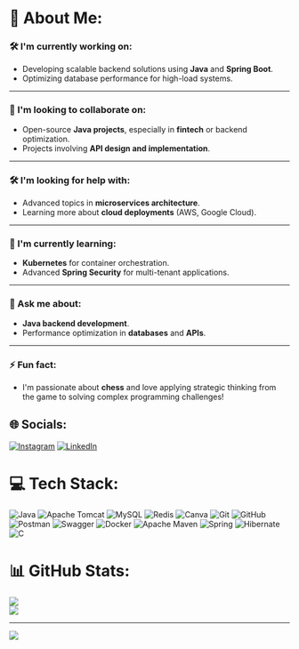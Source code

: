 # 💫 About Me:

### 🛠️ I'm currently working on:
- Developing scalable backend solutions using **Java** and **Spring Boot**.  
- Optimizing database performance for high-load systems.

---

### 🤝 I'm looking to collaborate on:
- Open-source **Java projects**, especially in **fintech** or backend optimization.  
- Projects involving **API design and implementation**.

---

### 🛠️ I'm looking for help with:
- Advanced topics in **microservices architecture**.  
- Learning more about **cloud deployments** (AWS, Google Cloud).

---

### 🌱 I'm currently learning:
- **Kubernetes** for container orchestration.  
- Advanced **Spring Security** for multi-tenant applications.

---

### 💬 Ask me about:
- **Java backend development**.  
- Performance optimization in **databases** and **APIs**.

---

### ⚡ Fun fact:
- I'm passionate about **chess** and love applying strategic thinking from the game to solving complex programming challenges!



## 🌐 Socials:
[![Instagram](https://img.shields.io/badge/Instagram-%23E4405F.svg?logo=Instagram&logoColor=white)](https://instagram.com/vlad_khavan) [![LinkedIn](https://img.shields.io/badge/LinkedIn-%230077B5.svg?logo=linkedin&logoColor=white)](https://linkedin.com/in/vladyslav-khavan-774601286) 

# 💻 Tech Stack:
![Java](https://img.shields.io/badge/java-%23ED8B00.svg?style=for-the-badge&logo=openjdk&logoColor=white) ![Apache Tomcat](https://img.shields.io/badge/apache%20tomcat-%23F8DC75.svg?style=for-the-badge&logo=apache-tomcat&logoColor=black) ![MySQL](https://img.shields.io/badge/mysql-4479A1.svg?style=for-the-badge&logo=mysql&logoColor=white) ![Redis](https://img.shields.io/badge/redis-%23DD0031.svg?style=for-the-badge&logo=redis&logoColor=white) ![Canva](https://img.shields.io/badge/Canva-%2300C4CC.svg?style=for-the-badge&logo=Canva&logoColor=white) ![Git](https://img.shields.io/badge/git-%23F05033.svg?style=for-the-badge&logo=git&logoColor=white) ![GitHub](https://img.shields.io/badge/github-%23121011.svg?style=for-the-badge&logo=github&logoColor=white) ![Postman](https://img.shields.io/badge/Postman-FF6C37?style=for-the-badge&logo=postman&logoColor=white) ![Swagger](https://img.shields.io/badge/-Swagger-%23Clojure?style=for-the-badge&logo=swagger&logoColor=white) ![Docker](https://img.shields.io/badge/docker-%230db7ed.svg?style=for-the-badge&logo=docker&logoColor=white) ![Apache Maven](https://img.shields.io/badge/Apache%20Maven-C71A36?style=for-the-badge&logo=Apache%20Maven&logoColor=white) ![Spring](https://img.shields.io/badge/spring-%236DB33F.svg?style=for-the-badge&logo=spring&logoColor=white) ![Hibernate](https://img.shields.io/badge/Hibernate-59666C?style=for-the-badge&logo=Hibernate&logoColor=white) ![C](https://img.shields.io/badge/c-%2300599C.svg?style=for-the-badge&logo=c&logoColor=white)
# 📊 GitHub Stats:
![](https://github-readme-streak-stats.herokuapp.com/?user=Vladyslav-Khavan&theme=dark&hide_border=false)<br/>
![](https://github-readme-stats.vercel.app/api/top-langs/?username=Vladyslav-Khavan&theme=dark&hide_border=false&include_all_commits=false&count_private=false&layout=compact)

---
[![](https://visitcount.itsvg.in/api?id=Vladyslav-Khavan&icon=0&color=0)](https://visitcount.itsvg.in)

<!-- Proudly created with GPRM ( https://gprm.itsvg.in ) -->
